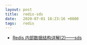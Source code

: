 ```yaml
---
layout: post
title:  redis-sds
date:   2020-07-01 18:23:16 +0800
tags:   redis
---
```


- [Redis 内部数据结构详解(2)——sds ](http://zhangtielei.com/posts/blog-redis-sds.html)
